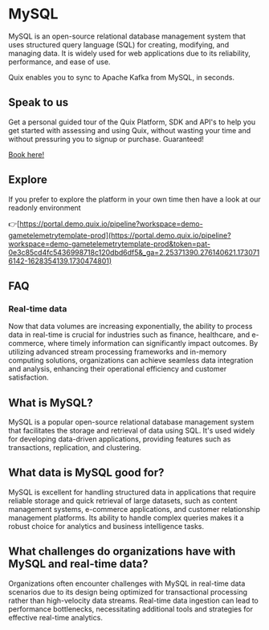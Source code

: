 <!-- START MARKDOWN -->
<!--[tech-name]-->
# MySQL

<!--[blurb-about-tech]-->
MySQL is an open-source relational database management system that uses structured query language (SQL) for creating, modifying, and managing data. It is widely used for web applications due to its reliability, performance, and ease of use.

Quix enables you to sync to Apache Kafka <span id="to_or_from">from</span> <span id="techname">MySQL</span>, in seconds.

## Speak to us

Get a personal guided tour of the Quix Platform, SDK and API's to help you get started with assessing and using Quix, without wasting your time and without pressuring you to signup or purchase. Guaranteed!

[Book here!](https://share.hsforms.com/1iW0TmZzKQMChk0lxd_tGiw4yjw2?__hstc=175542013.19c333c2ae8002be5fbc6a17a447e442.1730474801833.1730474801833.1730716142494.2&__hssc=175542013.2.1730716142494&__hsfp=3927774151)


## Explore

If you prefer to explore the platform in your own time then have a look at our readonly environment

👉[https://portal.demo.quix.io/pipeline?workspace=demo-gametelemetrytemplate-prod](https://portal.demo.quix.io/pipeline?workspace=demo-gametelemetrytemplate-prod&token=pat-0e3c85cd4fc5436998718c120dbd6df5&_ga=2.25371390.276140621.1730716142-1628354139.1730474801)


## FAQ

### Real-time data

Now that data volumes are increasing exponentially, the ability to process data in real-time is crucial for industries such as finance, healthcare, and e-commerce, where timely information can significantly impact outcomes. By utilizing advanced stream processing frameworks and in-memory computing solutions, organizations can achieve seamless data integration and analysis, enhancing their operational efficiency and customer satisfaction.

## What is <span id="techname">MySQL</span>?

<!--[tech-seo-text]-->
MySQL is a popular open-source relational database management system that facilitates the storage and retrieval of data using SQL. It's used widely for developing data-driven applications, providing features such as transactions, replication, and clustering.

## What data is <span id="techname">MySQL</span> good for?

<!--[tech-data-seo-text]-->
MySQL is excellent for handling structured data in applications that require reliable storage and quick retrieval of large datasets, such as content management systems, e-commerce applications, and customer relationship management platforms. Its ability to handle complex queries makes it a robust choice for analytics and business intelligence tasks.

## What challenges do organizations have with <span id="techname">MySQL</span> and real-time data?

<!--[tech-challenges-seo-text]-->
Organizations often encounter challenges with MySQL in real-time data scenarios due to its design being optimized for transactional processing rather than high-velocity data streams. Real-time data ingestion can lead to performance bottlenecks, necessitating additional tools and strategies for effective real-time analytics.
<!-- END MARKDOWN -->